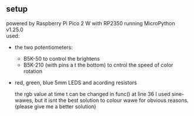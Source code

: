 ## setup ##
powered by Raspberry Pi Pico 2 W with RP2350 running MicroPython v1.25.0  
used:
- the two potentiometers:
   - B5K-50 to control the brightens
   - B5K-210 (with pins a t the bottom) to cntrol the speed of color rotation
- red, green, blue 5mm LEDS and acording resistors

  the rgb value at time t can be changed in func() at line 36
    I used sine-wawes, but it isnt the best solution to colour wawe for obvious reasons. (please give me a better solution)
